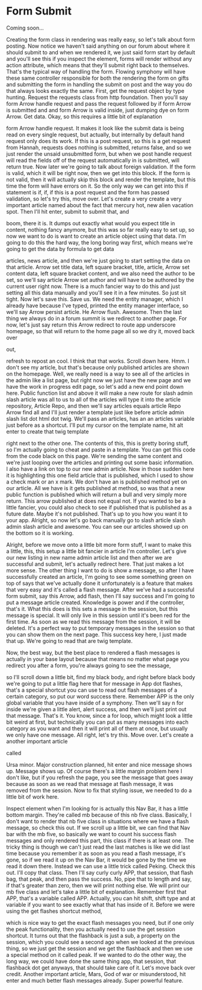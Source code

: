 # Form Submit

Coming soon...

Creating the form class in rendering was really easy, so let's talk about form posting. Now notice we haven't said anything on our forum about where it should submit to and when we rendered it, we just said form start by default and you'll see this if you inspect the element, forms will render without any action attribute, which means that they'll submit right back to themselves. That's the typical way of handling the form. Flowing symphony will have these same controller responsible for both the rendering the form on gifts and submitting the form in handling the submit on post and the way you do that always looks exactly the same. First, get the request object by type hunting. Request the requests class from http foundation. Then you'll say form Arrow handle request and pass the request followed by if form Arrow is submitted and and form Arrow is valid inside, just dumping dye on form Arrow. Get data. Okay, so this requires a little bit of explanation 

form Arrow handle request. It makes it look like the submit data is being read on every single request, but actually, but internally by default hand request only does its work. If this is a post request, so this is a get request from Hannah, requests does nothing is submitted, returns false, and so we just render the unsaid unsubmitted form, but when we post handle request will read the fields off of the request automatically in is submitted, will return true. Now later we're going to talk about foreign validation. If the form is valid, which it will be right now, then we get into this block. If the form is not valid, then it will actually skip this block and render the template, but this time the form will have errors on it. So the only way we can get into this if statement is if, if, if this is a post request and the form has passed validation, so let's try this, move over. Let's create a very create a very important article named about the fact that mercury hot, new alien vacation spot. Then I'll hit enter, submit to submit that, and 

boom, there it is. It dumps out exactly what would you expect title in content, nothing fancy anymore, but this was so far really easy to set up, so now we want to do is want to create an article object using that data. I'm going to do this the hard way, the long boring way first, which means we're going to get the data by formula to get data 

articles, news article, and then we're just going to start setting the data on that article. Arrow set title data, left square bracket, title, article, Arrow set content data, left square bracket content, and we also need the author to be set, so we'll say article Arrow set author and will have to be authored by the current user right now. There is a much fancier way to do this and just setting all this data manually and you'll see it in a few minutes. So just sit tight. Now let's save this. Save us. We need the entity manager, which I already have because I've typed, printed the entity manager interface, so we'll say Arrow persist article. He Arrow flush. Awesome. Then the last thing we always do in a forum summit is we redirect to another page. For now, let's just say return this Arrow redirect to route app underscore homepage, so that will return to the home page all so we dry it, moved back over 

out, 

refresh to repost an cool. I think that that works. Scroll down here. Hmm. I don't see my article, but that's because only published articles are shown on the homepage. Well, we really need is a way to see all of the articles in the admin like a list page, but right now we just have the new page and we have the work in progress edit page, so let's add a new end point down here. Public function list and above it will make a new route for slash admin slash article was all to us to all of the articles will type it into the article repository, Article Repo, and then we'll say articles equals article Repo Arrow find all and I'll just render a template just like before article admin slash list dot html dot twig. We'll pass an articles, has an an articles variable just before as a shortcut. I'll put my cursor on the template name, hit alt enter to create that twig template 

right next to the other one. The contents of this, this is pretty boring stuff, so I'm actually going to cheat and paste in a template. You can get this code from the code black on this page. We're sending the same content and we're just looping over the articles and printing out some basic information. I also have a link on top to our new admin article. Now in those sudden here it is highlighting this one field article that is published, which I used to show a check mark or an x mark. We don't have an is published method yet on our article. All we have is it gets published at method, so was that a new public function is published which will return a bull and very simply more return. This arrow published at does not equal not. If you wanted to be a little fancier, you could also check to see if published that is published as a future date. Maybe it's not published. That's up to you how you want it to your app. Alright, so now let's go back manually go to slash article slash admin slash article and awesome. You can see our articles showed up on the bottom so it is working. 

Alright, before we move onto a little bit more form stuff, I want to make this a little, this, this setup a little bit fancier in article I'm controller. Let's give our new listing in new name admin article list and then after we are successful and submit, let's actually redirect here. That just makes a lot more sense. The other thing I want to do is show a message, so after I have successfully created an article, I'm going to see some something green on top of says that we've actually done it unfortunately is a feature that makes that very easy and it's called a flash message. After we've had a successful form submit, say this Arrow, add flash, then I'll say success and I'm going to put a message article created. Knowledge is power and if the controller, that's it. What this does is this sets a message in the session, but this message is special. It will only live in this session until it's been red for the first time. As soon as we read this message from the session, it will be deleted. It's a perfect way to put temporary messages in the session so that you can show them on the next page. This success key here, I just made that up. We're going to read that are twig template. 

Now, the best way, but the best place to rendered a flash messages is actually in your base layout because that means no matter what page you redirect you after a form, you're always going to see the message, 

so I'll scroll down a little bit, find my black body, and right before black body we're going to put a little flag here that for message in App dot flashes, that's a special shortcut you can use to read out flash messages of a certain category, so put our word success there. Remember APP is the only global variable that you have inside of a symphony. Then we'll say n for inside we're given a little alert, alert success, and then we'll just print out that message. That's it. You know, since a for loop, which might look a little bit weird at first, but technically you can put as many messages into each category as you want and then it will print all of them at once, but usually we only have one message. All right, let's try this. Move over. Let's create a another important article 

called 

Ursa minor. Major construction planned, hit enter and nice message shows up. Message shows up. Of course there's a little margin problem here I don't like, but if you refresh the page, you see the message that goes away because as soon as we read that message at flash message, it was removed from the session. Now to fix that styling issue, we needed to do a little bit of work here. 

Inspect element when I'm looking for is actually this Nav Bar, it has a little bottom margin. They're called mb because of this nb five class. Basically, I don't want to render that nb five class in situations where we have a flash message, so check this out. If we scroll up a little bit, we can find that Nav bar with the mb five, so basically we want to count his success flash messages and only rendered this part, this class if there is at least one. The tricky thing is though we can't just read the last matches is like we did last time because you remember it as soon as you read a flash message, it's gone, so if we read it up on the Nav Bar, it would be gone by the time we read it down there. Instead we can use a little trick called Peking. Check this out. I'll copy that class. Then I'll say curly curly APP, that session, that flash bag, that peak, and then pass the success. No, pipe that to length and say, if that's greater than zero, then we will print nothing else. We will print our mb five class and let's take a little bit of explanation. Remember first that APP, that's a variable called APP. Actually, you can hit shift, shift type and at variable if you want to see exactly what that has inside of it. Before we were using the get flashes shortcut method, 

which is nice way to get the exact flash messages you need, but if one only the peak functionality, then you actually need to use the get session shortcut. It turns out that the flashback is just a sub, a property on the session, which you could see a second ago when we looked at the previous thing, so we just get the session and we get the flashback and then we use a special method on it called peak. If we wanted to do the other way, the long way, we could have done the same thing app, that session, that flashback dot get anyways, that should take care of it. Let's move back over credit. Another important article, Mars, God of war or misunderstood, hit enter and much better flash messages already. Super powerful feature.